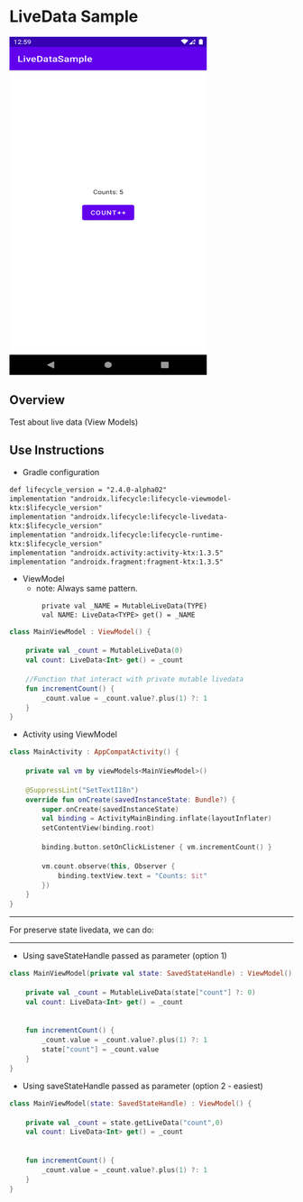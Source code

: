 # LiveData Sample
 <img src="./logo.png" width="350" height="600" />
 

 ## Overview
 Test about live data (View Models)
 
 ## Use Instructions
 
 * Gradle configuration
 ```Gradle
 def lifecycle_version = "2.4.0-alpha02"
 implementation "androidx.lifecycle:lifecycle-viewmodel-ktx:$lifecycle_version"
 implementation "androidx.lifecycle:lifecycle-livedata-ktx:$lifecycle_version"
 implementation "androidx.lifecycle:lifecycle-runtime-ktx:$lifecycle_version"
 implementation "androidx.activity:activity-ktx:1.3.5"
 implementation "androidx.fragment:fragment-ktx:1.3.5"
 ```
* ViewModel
    * note: Always same pattern.
```
        private val _NAME = MutableLiveData(TYPE)
        val NAME: LiveData<TYPE> get() = _NAME 
```
```kotlin
class MainViewModel : ViewModel() {
    
    private val _count = MutableLiveData(0)
    val count: LiveData<Int> get() = _count 

    //Function that interact with private mutable livedata
    fun incrementCount() {
        _count.value = _count.value?.plus(1) ?: 1
    }
}
```

* Activity using ViewModel
```kotlin
class MainActivity : AppCompatActivity() {

    private val vm by viewModels<MainViewModel>()

    @SuppressLint("SetTextI18n")
    override fun onCreate(savedInstanceState: Bundle?) {
        super.onCreate(savedInstanceState)
        val binding = ActivityMainBinding.inflate(layoutInflater)
        setContentView(binding.root)

        binding.button.setOnClickListener { vm.incrementCount() }

        vm.count.observe(this, Observer {
            binding.textView.text = "Counts: $it"
        })
    }
}
```
___
For preserve state livedata, we can do:
___
* Using saveStateHandle passed as parameter (option 1) 
```kotlin
class MainViewModel(private val state: SavedStateHandle) : ViewModel() {

    private val _count = MutableLiveData(state["count"] ?: 0)
    val count: LiveData<Int> get() = _count


    fun incrementCount() {
        _count.value = _count.value?.plus(1) ?: 1
        state["count"] = _count.value
    }
}
```
* Using saveStateHandle passed as parameter (option 2 - easiest) 
```kotlin
class MainViewModel(state: SavedStateHandle) : ViewModel() {

    private val _count = state.getLiveData("count",0)
    val count: LiveData<Int> get() = _count


    fun incrementCount() {
        _count.value = _count.value?.plus(1) ?: 1
    }
}
```


